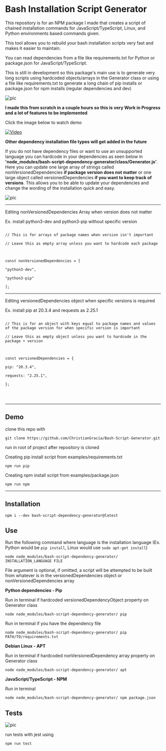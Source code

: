 # Bash Installation Script Generator

This repository is for an NPM package I made that creates a script of chained installation commands for JavaScript/TypeScript, Linux, and Python environments based commands given.

This tool allows you to rebuild your bash installation scripts very fast and makes it easier to maintain.

You can read dependencies from a file like requirements.txt for Python or package.json for JavaScript/TypeScript.

This is still in development so this package's main use is to generate very long scripts using hardcoded objects/arrays in the Generator class or using a file like requirements.txt to generate a long chain of pip installs or package.json for npm installs (regular dependencies and dev)

![pic](https://i.imgur.com/cKVykHp.png)

**I made this from scratch in a couple hours so this is very Work in Progress and a lot of features to be implemented**

Click the image below to watch demo

[![Video](https://i.imgur.com/v3XHNKT.png)](https://i.imgur.com/fIsW1WI.mp4)

**Other dependency installation file types will get added in the future**

If you do not have dependency files or want to use an unsupported language you can hardcode in your dependencies as seen below in **'node_modules/bash-script-dependency-generator/class/Generator.js'**. Here you can update one large array of strings called nonVersionedDependencies **if package version does not matter** or one large object called versionedDependencies **if you want to keep track of versions**. This allows you to be able to update your dependencies and change the wording of the installation quick and easy.

![pic](https://i.imgur.com/n4rYntY.png)

---

Editing nonVersionedDependencies Array when version does not matter

Ex. install python3-dev and python3-pip without specific version

```

// This is for arrays of package names when version isn't important

// Leave this as empty array unless you want to hardcode each package



const nonVersionedDependencies = [

"python3-dev",

"python3-pip"

];

```

---

Editing versionedDependencies object when specific versions is required

Ex. install pip at 20.3.4 and requests as 2.25.1

```

// This is for an object with keys equal to package names and values of the package version for when specific version is important

// Leave this as empty object unless you want to hardcode in the package + version



const versionedDependencies = {

pip: "20.3.4",

requests: "2.25.1",

};




```

---

## Demo

clone this repo with

`git clone https://github.com/ChristianGracia/Bash-Script-Generator.git`

run in root of project after repository is cloned

Creating pip install script from examples/requirements.txt

`npm run pip`

Creating npm install script from examples/package.json

`npm run npm`

---

## Installation

`npm i --dev bash-script-dependency-generator@latest`

## Use

Run the following command where language is the installation language (Ex. Python would be `pip install`, Linux would use `sudo apt-get install`)

`node node_modules/bash-script-dependency-generator/ INSTALLATION_LANGUAGE FILE`

File argument is optional, if omitted, a script will be attempted to be built from whatever is in the versionedDependencies object or nonVersionedDependencies array

**Python dependencies - Pip**

Run in terminal if hardcoded versionedDependencyObject property on Generator class

`node node_modules/bash-script-dependency-generator/ pip`

Run in terminal if you have the dependency file

`node node_modules/bash-script-dependency-generator/ pip PATH/TO/requirements.txt`

**Debian Linux - APT**

Run in terminal if hardcoded nonVersionedDependency array property on Generator class

`node node_modules/bash-script-dependency-generator/ apt`

**JavaScript/TypeScript - NPM**

Run in terminal

`node node_modules/bash-script-dependency-generator/ npm package.json`

## Tests

![pic](https://i.imgur.com/3PPUpRJ.png)

run tests with jest using

`npm run test`
